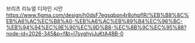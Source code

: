 브리츠 리뉴얼 디자인 시안
https://www.figma.com/design/h0dsF7egsqbpn4r8ohpflR/%EB%B8%8C%EB%A6%AC%EC%B8%A0-%EB%A6%AC%EB%89%B4%EC%96%BC-%EB%94%94%EC%9E%90%EC%9D%B8-%EC%8B%9C%EC%95%88?node-id=2026-345&p=f&t=l7syghyjJuKtA48B-0
